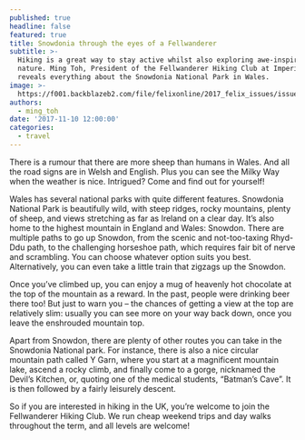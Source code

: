 ```yaml
---
published: true
headline: false
featured: true
title: Snowdonia through the eyes of a Fellwanderer
subtitle: >-
  Hiking is a great way to stay active whilst also exploring awe-inspiring
  nature. Ming Toh, President of the Fellwanderer Hiking Club at Imperial,
  reveals everything about the Snowdonia National Park in Wales.
image: >-
  https://f001.backblazeb2.com/file/felixonline/2017_felix_issues/issue_1675/1675_fellwanderer.jpg
authors:
  - ming_toh
date: '2017-11-10 12:00:00'
categories:
  - travel
---
```

There is a rumour that there are more sheep than humans in Wales. And all the road signs are in Welsh and English. Plus you can see the Milky Way when the weather is nice. Intrigued? Come and find out for yourself!

Wales has several national parks with quite different features. Snowdonia National Park is beautifully wild, with steep ridges, rocky mountains, plenty of sheep, and views stretching as far as Ireland on a clear day. It’s also home to the highest mountain in England and Wales: Snowdon. There are multiple paths to go up Snowdon, from the scenic and not-too-taxing Rhyd-Ddu path, to the challenging horseshoe path, which requires fair bit of nerve and scrambling. You can choose whatever option suits you best. Alternatively, you can even take a little train that zigzags up the Snowdon.

Once you’ve climbed up, you can enjoy a mug of heavenly hot chocolate at the top of the mountain as a reward. In the past, people were drinking beer there too! But just to warn you – the chances of getting a view at the top are relatively slim: usually you can see more on your way back down, once you leave the enshrouded mountain top.

Apart from Snowdon, there are plenty of other routes you can take in the Snowdonia National park. For instance, there is also a nice circular mountain path called Y Garn, where you start at a magnificent mountain lake, ascend a rocky climb, and finally come to a gorge, nicknamed the Devil’s Kitchen, or, quoting one of the medical students, “Batman’s Cave”. It is then followed by a fairly leisurely descent.

So if you are interested in hiking in the UK, you’re welcome to join the Fellwanderer Hiking Club. We run cheap weekend trips and day walks throughout the term, and all levels are welcome! 
